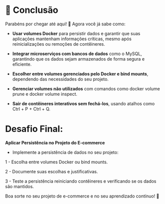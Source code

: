 # 🎯 Conclusão

Parabéns por chegar até aqui! 🎉 Agora você já sabe como:

- **Usar volumes Docker** para persistir dados e garantir que suas aplicações mantenham informações críticas, mesmo após reinicializações ou remoções de contêineres.

- **Integrar microserviços com bancos de dados** como o MySQL, garantindo que os dados sejam armazenados de forma segura e eficiente.

- **Escolher entre volumes gerenciados pelo Docker e bind mounts**, dependendo das necessidades do seu projeto.

- **Gerenciar volumes não utilizados** com comandos como docker volume prune e docker volume inspect.

- **Sair de contêineres interativos sem fechá-los**, usando atalhos como Ctrl + P + Ctrl + Q.

# Desafio Final:

 **Aplicar Persistência no Projeto do E-commerce**

- Implemente a persistência de dados no seu projeto:

1 - Escolha entre volumes Docker ou bind mounts.

2 - Documente suas escolhas e justificativas.

3 - Teste a persistência reiniciando contêineres e verificando se os dados são mantidos.

Boa sorte no seu projeto de e-commerce e no seu aprendizado contínuo! 🌟